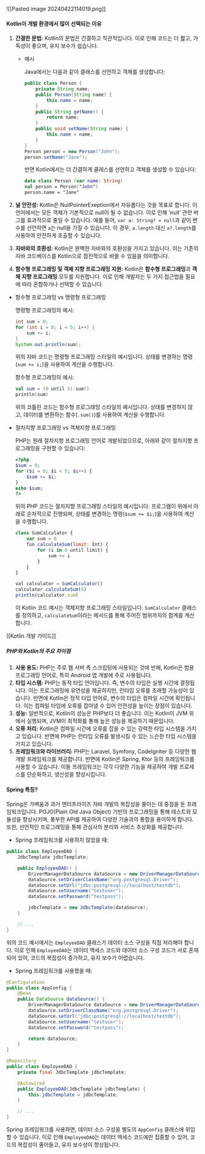 ![[Pasted image 20240422114019.png]]
#### Kotlin이 개발 환경에서 많이 선택되는 이유

1. **간결한 문법:** Kotlin의 문법은 간결하고 직관적입니다. 이로 인해 코드는 더 짧고, 가독성이 좋으며, 유지 보수가 쉽습니다.
    - 예시
        
        Java에서는 다음과 같이 클래스를 선언하고 객체를 생성합니다:
        
        ```java
        public class Person {
            private String name;
            public Person(String name) {
                this.name = name;
            }
            public String getName() {
                return name;
            }
            public void setName(String name) {
                this.name = name;
            }
        }
        Person person = new Person("John");
        person.setName("Jane");
        
        ```
        
        반면 Kotlin에서는 더 간결하게 클래스를 선언하고 객체를 생성할 수 있습니다:
        
        ```kotlin
        data class Person (var name: String)
        val person = Person("John")
        person.name = "Jane"
        
        ```
        
2. **널 안전성:** Kotlin은 NullPointerExeption에서 자유롭다는 것을 목표로 합니다. 이 언어에서는 모든 객체가 기본적으로 null이 될 수 없습니다. 이로 인해 'null' 관련 버그를 효과적으로 줄일 수 있습니다. 예를 들어, `var a: String? = null`과 같이 변수를 선언하면 `a`는 null을 가질 수 있습니다. 이 경우, `a.length` 대신 `a?.length`를 사용하여 안전하게 호출할 수 있습니다.
    
3. **자바와의 호환성:** Kotlin은 완벽한 자바와의 호환성을 가지고 있습니다. 이는 기존의 자바 코드베이스를 Kotlin으로 점진적으로 바꿀 수 있음을 의미합니다.
    
4. **함수형 프로그래밍 및 객체 지향 프로그래밍 지원:** Kotlin은 **함수형 프로그래밍**과 **객체 지향 프로그래밍** 모두를 지원합니다. 이로 인해 개발자는 두 가지 접근법을 필요에 따라 혼합하거나 선택할 수 있습니다.
    

- 함수형 프로그래밍 vs 명령형 프로그래밍
    
    명령형 프로그래밍의 예시:
    
    ```java
    int sum = 0;
    for (int i = 0; i < 5; i++) {
        sum += i;
    }
    System.out.println(sum);
    
    ```
    
    위의 자바 코드는 명령형 프로그래밍 스타일의 예시입니다. 상태를 변경하는 명령(`sum += i;`)을 사용하여 계산을 수행합니다.
    
    함수형 프로그래밍의 예시:
    
    ```kotlin
    val sum = (0 until 5).sum()
    println(sum)
    
    ```
    
    위의 코틀린 코드는 함수형 프로그래밍 스타일의 예시입니다. 상태를 변경하지 않고, 데이터를 변환하는 함수(`.sum()`)를 사용하여 계산을 수행합니다.
    
- 절차지향 프로그래밍 vs 객체지향 프로그래밍
    
    PHP는 원래 절차지향 프로그래밍 언어로 개발되었으므로, 아래와 같이 절차지향 프로그래밍을 구현할 수 있습니다:
    
    ```php
    <?php
    $sum = 0;
    for ($i = 0; $i < 5; $i++) {
        $sum += $i;
    }
    echo $sum;
    ?>
    
    ```
    
    위의 PHP 코드는 절차지향 프로그래밍 스타일의 예시입니다. 프로그램이 위에서 아래로 순차적으로 진행되며, 상태를 변경하는 명령(`$sum += $i;`)을 사용하여 계산을 수행합니다.
    
    ```jsx
    class SumCalculator {
        var sum = 0
        fun calculateSum(limit: Int) {
            for (i in 0 until limit) {
                sum += i
            }
        }
    }
    
    val calculator = SumCalculator()
    calculator.calculateSum(5)
    println(calculator.sum)
    
    ```
    
    이 Kotlin 코드 예시는 객체지향 프로그래밍 스타일입니다. `SumCalculator` 클래스를 정의하고, `calculateSum`이라는 메서드를 통해 주어진 범위까지의 합계를 계산합니다.
    
[[Kotlin 개발 가이드]]

##### PHP와 Kotlin의 주요 차이점

1. **사용 용도:** PHP는 주로 웹 서버 측 스크립팅에 사용되는 것에 반해, Kotlin은 범용 프로그래밍 언어로, 특히 Android 앱 개발에 주로 사용됩니다.
2. **타입 시스템:** PHP는 동적 타입 언어입니다. 즉, 변수의 타입은 실행 시간에 결정됩니다. 이는 프로그래밍에 유연성을 제공하지만, 런타임 오류를 초래할 가능성이 있습니다. 반면에 Kotlin은 정적 타입 언어로, 변수의 타입은 컴파일 시간에 확인됩니다. 이는 컴파일 타임에 오류를 잡아낼 수 있어 안전성을 높이는 장점이 있습니다.
3. **성능:** 일반적으로, Kotlin의 성능은 PHP보다 더 좋습니다. 이는 Kotlin이 JVM 위에서 실행되며, JVM이 최적화를 통해 높은 성능을 제공하기 때문입니다.
4. **오류 처리:** Kotlin은 컴파일 시간에 오류를 잡을 수 있는 강력한 타입 시스템을 가지고 있습니다. 반면에 PHP는 런타임 오류를 발생시킬 수 있는 느슨한 타입 시스템을 가지고 있습니다.
5. **프레임워크와 라이브러리:** PHP는 Laravel, Symfony, CodeIgniter 등 다양한 웹 개발 프레임워크를 제공합니다. 반면에 Kotlin은 Spring, Ktor 등의 프레임워크를 사용할 수 있습니다. 이들 프레임워크는 각각 다양한 기능을 제공하여 개발 프로세스를 단순화하고, 생산성을 향상시킵니다.

#### Spring 특징?

Spring은 가벼움과 과거 엔터프라이즈 자바 개발의 복잡성을 줄이는 데 중점을 둔 프레임워크입니다. POJO(Plain Old Java Object) 기반의 프로그래밍을 통해 테스트와 모듈성을 향상시키며, 풍부한 API를 제공하여 다양한 기술과의 통합을 용이하게 합니다. 또한, 선언적인 프로그래밍을 통해 관심사의 분리와 서비스 추상화를 제공합니다.

* Spring 프레임워크를 사용하지 않았을 때:

```java
public class EmployeeDAO {
    JdbcTemplate jdbcTemplate;

    public EmployeeDAO() {
        DriverManagerDataSource dataSource = new DriverManagerDataSource();
        dataSource.setDriverClassName("org.postgresql.Driver");
        dataSource.setUrl("jdbc:postgresql://localhost/testdb");
        dataSource.setUsername("testuser");
        dataSource.setPassword("testpass");

        jdbcTemplate = new JdbcTemplate(dataSource);
    }

    // ...
}

```

위의 코드 예시에서는 `EmployeeDAO` 클래스가 데이터 소스 구성을 직접 처리해야 합니다. 이로 인해 `EmployeeDAO`는 데이터 액세스 코드와 데이터 소스 구성 코드가 서로 혼재되어 있어, 코드의 복잡성이 증가하고, 유지 보수가 어렵습니다.

* Spring 프레임워크를 사용했을 때:  
```java
@Configuration
public class AppConfig {
    @Bean
    public DataSource dataSource() {
        DriverManagerDataSource dataSource = new DriverManagerDataSource();
        dataSource.setDriverClassName("org.postgresql.Driver");
        dataSource.setUrl("jdbc:postgresql://localhost/testdb");
        dataSource.setUsername("testuser");
        dataSource.setPassword("testpass");

        return dataSource;
    }
}

@Repository
public class EmployeeDAO {
    private final JdbcTemplate jdbcTemplate;

    @Autowired
    public EmployeeDAO(JdbcTemplate jdbcTemplate) {
        this.jdbcTemplate = jdbcTemplate;
    }

    // ...
}

```

Spring 프레임워크를 사용하면, 데이터 소스 구성을 별도의 `AppConfig` 클래스에 위임할 수 있습니다. 이로 인해 `EmployeeDAO`는 데이터 액세스 코드에만 집중할 수 있어, 코드의 복잡성이 줄어들고, 유지 보수성이 향상됩니다.
